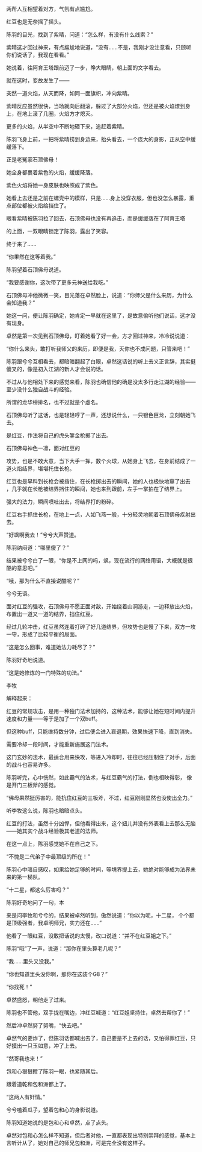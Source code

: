 两帮人互相望着对方，气氛有点尴尬。

红豆也是无奈摇了摇头。

陈羽的目光，找到了紫晴，问道：“怎么样，有没有什么线索？”

紫晴这才回过神来，有点尴尬地说道，“没有……不是，我刚才没注意看，只顾听你们说话了，我现在看看。”

她说着，往阿育王塔跟前迈了一步，睁大眼睛，朝上面的文字看去。

就在这时，变故发生了——

突然一道火焰，从天而降，如同一面旗帜，冲向紫晴。

紫晴反应虽然很快，当场就向后翻滚，躲过了大部分火焰，但还是被火焰燎到身上，在地上滚了几圈，火焰方才熄灭。

更多的火焰，从半空中不断地砸下来，追赶着紫晴。

陈羽飞身上前，一把将紫晴捞到身边来，抬头看去，一个庞大的身影，正从空中缓缓落下。

正是老冤家石顶佛母！

她全身都裹着紫色的火焰，缓缓降落。

紫色火焰将她一身皮肤也映照成了紫色。

她看上去还是之前在螺壳中的模样，只是……身上没穿衣服，但也没怎么暴露，重点部位都被火焰给挡住了。

眼看紫晴被陈羽拉了回去，石顶佛母也没有再追击，而是缓缓落在了阿育王塔

的上面，一双眼睛锁定了陈羽，露出了笑容。

终于来了……

“你果然在这等着我。”

陈羽望着石顶佛母说道。

“我要感谢你，这次带了更多元神送给我吃。”

石顶佛母冲他微微一笑，目光落在卓然脸上，说道：“你师父是什么来历，为什么会知道我？”

她这一问，便让陈羽确定，她肯定一早就在这里了，是故意偷听他们说话，这才没有现身。

卓然是第一次见到石顶佛母，盯着她看了好一会，方才回过神来，冷冷说说道：

“你什么来头，敢打听我师父的来历，即便是我，灭你也不成问题，只管来吧！”

陈羽跟兮兮互相看去，都暗暗翻起了白眼，卓然这话说的听上去义正言辞，其实挺傻叉的，像是初入江湖的新人才会说的话。

不过从与他相处下来的感觉来看，陈羽也确信他的确是没太多行走江湖的经验——至少没什么独自战斗的经验。

所谓的龙华榜排名，也不过就是个虚名。

石顶佛母听了这话，也是轻轻哼了一声，还想说什么，一只银色巨龙，立刻朝她飞去。

是红豆，作法将自己的虎头錾金枪掷了出去。

石顶佛母神色一凛，面对红豆的

攻势，也是不敢大意，当下大手一挥，数个火球，从她身上飞去，在身前结成了一道火焰结界，堪堪托住长枪。

红豆也是早料到长枪会被挡住，在长枪掷出去的瞬间，她的人也极快地窜了出去 ，几乎就在长枪被结界挡住的瞬间，她也来到跟前，左手一掌拍在了结界上。

强大的法力，瞬间喷吐出去，将结界打的粉碎。

红豆右手抓住长枪，在地上一点，人如飞燕一般，十分轻灵地朝着石顶佛母疾射出去。

“好飒啊我去！”兮兮大声赞道。

陈羽纳闷道：“哪里傻了？”

结果被兮兮白了一眼，“你是不上网的吗，飒，现在流行的网络用语，大概就是很酷的意思吧。”

“哦，那为什么不直接说酷呢？”

兮兮无语。

面对红豆的强攻，石顶佛母不愿正面对敌，开始绕着山洞游走，一边释放出火焰，布置出一道又一道的结界，挡住红豆。

经过几轮冲击，红豆虽然连着打碎了好几道结界，但攻势也是慢了下来，双方一攻一守，形成了比较平衡的局面。

“这是怎么回事，难道她法力耗尽了？”

陈羽好奇地说道。

“这是她修炼的一门特殊的功法。”

李牧

解释起来：

红豆的常规攻击，是用一种独门法术加持的，这种法术，能够让她在短时间内提升速度和力量——等于是加了一个双buff。

但这种buff，只能维持数分钟，过后便会进入衰退期，效果快速下降，直到消失。

需要冷却一段时间，才能重新施展这门法术。

这门玄妙的法术，最适合用来快攻，等进入冷却时，往往已经压制住了对手，后面的战斗也容易许多。

陈羽听完，心中恍然，如此霸气的法术，与红豆霸气的打法，倒也相映得彰， 像是开门三板斧的感觉。

“佛母果然挺厉害的，能抗住红豆的三板斧，不过，红豆刚刚显然也没使出全力。”

听李牧这么说，陈羽也暗暗点头。

红豆的打法，虽然十分凶悍，但他看得出来，这个妞儿并没有外表看上去那么无脑——她其实个战斗经验极其老道的法师。

在这一点上，陈羽感觉她不在自己之下。

“不愧是二代弟子中最顶级的所在！”

陈羽心中暗自感叹，如果给她足够的时间，等境界提上去，她绝对能够成为法界未来的第一梯队。

“十二星，都这么厉害吗？”

陈羽好奇地问了一句，本

来是问李牧和兮兮的，结果被卓然听到，傲然说道：“你以为呢，十二星， 个个都是顶级强者，我卓明师兄，实力还在……”

他看了一眼红豆，没敢把话说的太慢，改口说道：“并不在红豆姐之下。”

陈羽“哦”了一声，说道：“那你在里头算老几呢？”

“我……里头又没我。”

“你也知道里头没你啊，那你在这装个G8？”

“你找死！”

卓然盛怒，朝他走了过来。

陈羽也不管他，双手拢在嘴边，冲红豆喊道：“红豆姐坚持住，卓然去帮你了！”

然后冲卓然努了努嘴，“快去吧。”

卓然气的要炸了，但陈羽话都喊出去了，自己要是不上去的话，又怕得罪红豆，只好摸出一只玉如意，冲了上去。

“然哥我也来！”

包和心狠狠瞪了陈羽一眼，也紧随其后。

跟着道乾和包和洲都上了。

“这两人有奸情。”

兮兮嗑着瓜子，望着包和心的身影说道。

陈羽知道她说的是包和心和卓然，点了点头。

卓然对包和心怎么样不知道，但后者对他，一直都表现出特别崇拜的感觉，基本上言听计从了，她对自己的师兄包和洲，可是完全没有这样子。
